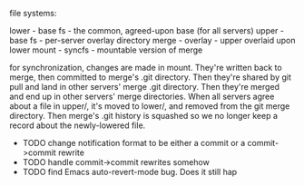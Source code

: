 file systems:

lower - base fs - the common, agreed-upon base (for all servers)
upper - base fs - per-server overlay directory
merge - overlay - upper overlaid upon lower
mount - syncfs - mountable version of merge

for synchronization, changes are made in mount. They're written back
to merge, then committed to merge's .git directory. Then they're
shared by git pull and land in other servers' merge .git
directory. Then they're merged and end up in other servers' merge
directories. When all servers agree about a file in upper/, it's moved
to lower/, and removed from the git merge directory. Then merge's .git
history is squashed so we no longer keep a record about the
newly-lowered file.

* TODO change notification format to be either a commit or a commit->commit rewrite
* TODO handle commit->commit rewrites somehow
* TODO find Emacs auto-revert-mode bug. Does it still hap
